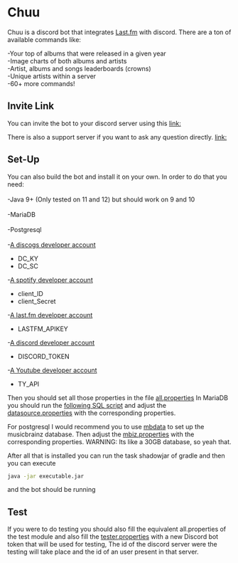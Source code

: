 # Chuu

Chuu is a discord bot that integrates [Last.fm]([https://www.last.fm/](https://www.last.fm/)) with discord.
There are a ton of available commands like:
  
 -Your top of albums that were released in a given year<br>
 -Image charts of both albums and artists<br>
 -Artist, albums and songs leaderboards (crowns)<br>
 -Unique artists within a server<br>
 -60+ more commands!

## Invite Link

You can invite the bot to your discord server using this [link:](https://discordapp.com/oauth2/authorize?scope=bot&client_id=537353774205894676&permissions=387136)

There is also a support server if you want to ask any question directly. [link:](https://discord.gg/HQGqYD7)
## Set-Up
You can also build the bot and install it on your own.
In order to do that you need:<br><br>
-Java 9+ (Only tested on 11 and 12) but should work on 9 and 10<br><br>
-MariaDB<br><br>
-Postgresql <br><br>
-[A discogs developer account](https://www.discogs.com/developers)

 - DC_KY
 - DC_SC
 
-[A spotify developer account](https://developer.spotify.com/)
 - client_ID
 - client_Secret
	
-[A last.fm developer account](https://secure.last.fm/login?next=/api/account/create)
 - LASTFM_APIKEY
 
-[A discord developer account](https://discordapp.com/login?redirect_to=%2Fdevelopers%2Fapplications%2F)
 - DISCORD_TOKEN

-[A Youtube developer account](https://www.youtube.com/intl/en-GB/yt/dev/)

 - TY_API

Then you should set all those properties in the file [all.properties](https://github.com/ishwi/discordBot/blob/master/src/main/resources/all.properties)
In MariaDB you should run the [following SQL script](https://github.com/ishwi/discordBot/blob/master/src/main/resources/MariaDBNew.sql) and adjust the [datasource.properties](https://github.com/ishwi/discordBot/blob/master/src/main/resources/datasource.properties) with the corresponding properties.

For postgresql I would recommend you to use [mbdata](https://pypi.org/project/mbdata/) to set up the musicbrainz database.
Then adjust the [mbiz.properties](https://github.com/ishwi/discordBot/blob/master/src/main/resources/mbiz.properties) with the corresponding properties.
WARNING: Its like a 30GB database, so yeah that.

After all that is installed you can run the task shadowjar of gradle and then you can execute 
```bash 
java -jar executable.jar
```
 and the bot should be running
## Test
If you were to do testing you should also fill the equivalent all.properties of the test module
and also fill the [tester.properties](https://github.com/ishwi/discordBot/blob/master/src/test/resources/tester.properties) with a new Discord bot token that will be used for testing,
The id of the discord server were the testing will take place and the id of an user present in that server.
